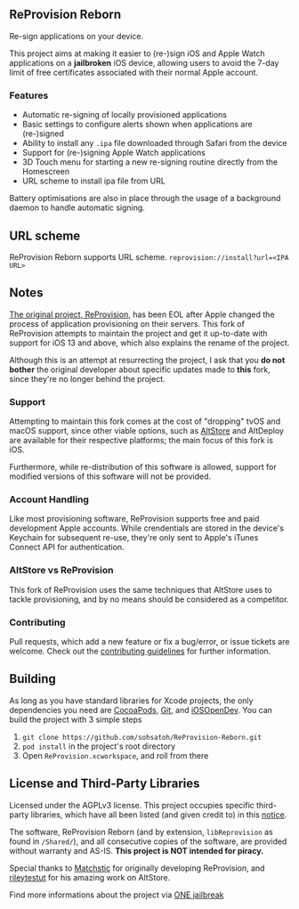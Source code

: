## ReProvision Reborn
Re-sign applications on your device.

This project aims at making it easier to (re-)sign iOS and Apple Watch applications on a **jailbroken** iOS device, allowing users to avoid the 7-day limit of free certificates associated with their normal Apple account.

### Features
- Automatic re-signing of locally provisioned applications
- Basic settings to configure alerts shown when applications are (re-)signed
- Ability to install any ``.ipa`` file downloaded through Safari from the device
- Support for (re-)signing Apple Watch applications
- 3D Touch menu for starting a new re-signing routine directly from the Homescreen
- URL scheme to install ipa file from URL

Battery optimisations are also in place through the usage of a background daemon to handle automatic signing.

## URL scheme
ReProvision Reborn supports URL scheme.
    ```
    reprovision://install?url=<IPA URL>
    ```

## Notes
[The original project, ReProvision](https://github.com/Matchstic/ReProvision), has been EOL after Apple changed the process of application provisioning on their servers. This fork of ReProvision attempts to maintain the project and get it up-to-date with support for iOS 13 and above, which also explains the rename of the project.

Although this is an attempt at resurrecting the project, I ask that you **do not bother** the original developer about specific updates made to **this** fork, since they're no longer behind the project.

### Support
Attempting to maintain this fork comes at the cost of "dropping" tvOS and macOS support, since other viable options, such as [AltStore](https://github.com/rileytestut/AltStore) and AltDeploy are available for their respective platforms; the main focus of this fork is iOS.

Furthermore, while re-distribution of this software is allowed, support for modified versions of this software will not be provided.  

### Account Handling
Like most provisioning software, ReProvision supports free and paid development Apple accounts. While crendentials are stored in the device's Keychain for subsequent re-use, they're only sent to Apple's iTunes Connect API for authentication.

### AltStore vs ReProvision
This fork of ReProvision uses the same techniques that AltStore uses to tackle provisioning, and by no means should be considered as a competitor.

### Contributing
Pull requests, which add a new feature or fix a bug/error, or issue tickets are welcome. Check out the [contributing guidelines](https://github.com/sohsatoh/ReProvision-Reborn/blob/master/CONTRIBUTING.md) for further information.

## Building
As long as you have standard libraries for Xcode projects, the only dependencies you need are [CocoaPods](https://github.com/CocoaPods/CocoaPods), [Git](https://git-scm.com/downloads), and [iOSOpenDev](https://github.com/Matchstic/iOSOpenDev.git). You can build the project with 3 simple steps
1. ``git clone https://github.com/sohsatoh/ReProvision-Reborn.git``
2. ``pod install`` in the project's root directory
3. Open ``ReProvision.xcworkspace``, and roll from there

## License and Third-Party Libraries
Licensed under the AGPLv3 license. This project occupies specific third-party libraries, which have all been listed (and given credit to) in this [notice](https://raw.githubusercontent.com/sohsatoh/ReProvision/master/iOS/HTML/openSourceLicenses.html).

The software, ReProvision Reborn (and by extension, ``libReprovision`` as found in ``/Shared/``), and all consecutive copies of the software, are provided without warranty and AS-IS. **This project is NOT intended for piracy.**

Special thanks to [Matchstic](https://github.com/Matchstic) for originally developing ReProvision, and [rileytestut](https://github.com/rileytestut) for his amazing work on AltStore.

Find more informations about the project via [ONE jailbreak](https://onejailbreak.com/blog/reprovision-reborn/)
